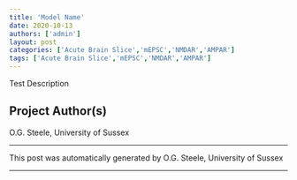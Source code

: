 ```yaml
---
title: 'Model Name'
date: 2020-10-13
authors: ['admin']
layout: post
categories: ['Acute Brain Slice','mEPSC','NMDAR','AMPAR']
tags: ['Acute Brain Slice','mEPSC','NMDAR','AMPAR']
---
```

Test Description
## Project Author(s)
O.G. Steele, University of Sussex
***
This post was automatically generated by
O.G. Steele, University of Sussex
***
